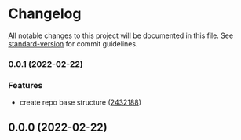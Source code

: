 # Changelog

All notable changes to this project will be documented in this file. See [standard-version](https://github.com/conventional-changelog/standard-version) for commit guidelines.

### 0.0.1 (2022-02-22)


### Features

* create repo base structure ([2432188](https://github.com/purple-technology/purple-stack-cli/commit/2432188540b5cb1c88a1ac61ea65f21604ed1c12))

## 0.0.0 (2022-02-22)

